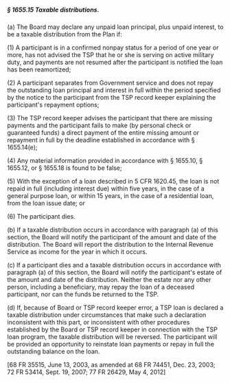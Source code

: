 ##### § 1655.15 Taxable distributions. #####

(a) The Board may declare any unpaid loan principal, plus unpaid interest, to be a taxable distribution from the Plan if:

(1) A participant is in a confirmed nonpay status for a period of one year or more, has not advised the TSP that he or she is serving on active military duty, and payments are not resumed after the participant is notified the loan has been reamortized;

(2) A participant separates from Government service and does not repay the outstanding loan principal and interest in full within the period specified by the notice to the participant from the TSP record keeper explaining the participant's repayment options;

(3) The TSP record keeper advises the participant that there are missing payments and the participant fails to make (by personal check or guaranteed funds) a direct payment of the entire missing amount or repayment in full by the deadline established in accordance with § 1655.14(e);

(4) Any material information provided in accordance with § 1655.10, § 1655.12, or § 1655.18 is found to be false;

(5) With the exception of a loan described in 5 CFR 1620.45, the loan is not repaid in full (including interest due) within five years, in the case of a general purpose loan, or within 15 years, in the case of a residential loan, from the loan issue date; or

(6) The participant dies.

(b) If a taxable distribution occurs in accordance with paragraph (a) of this section, the Board will notify the participant of the amount and date of the distribution. The Board will report the distribution to the Internal Revenue Service as income for the year in which it occurs.

(c) If a participant dies and a taxable distribution occurs in accordance with paragraph (a) of this section, the Board will notify the participant's estate of the amount and date of the distribution. Neither the estate nor any other person, including a beneficiary, may repay the loan of a deceased participant, nor can the funds be returned to the TSP.

(d) If, because of Board or TSP record keeper error, a TSP loan is declared a taxable distribution under circumstances that make such a declaration inconsistent with this part, or inconsistent with other procedures established by the Board or TSP record keeper in connection with the TSP loan program, the taxable distribution will be reversed. The participant will be provided an opportunity to reinstate loan payments or repay in full the outstanding balance on the loan.

[68 FR 35515, June 13, 2003, as amended at 68 FR 74451, Dec. 23, 2003; 72 FR 53414, Sept. 19, 2007; 77 FR 26429, May 4, 2012]